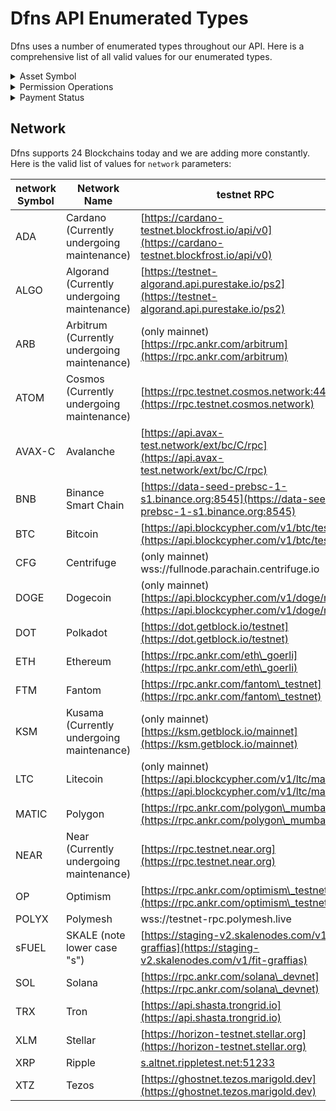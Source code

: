 # Dfns API Enumerated Types

Dfns uses a number of enumerated types throughout our API. Here is a comprehensive list of all valid values for our enumerated types.&#x20;

<details>

<summary>Asset Symbol</summary>

Dfns supports over 9000 cryptocurrencies and ERC20 fungible asset types - far too many to list here! Please refer to [this Github link](../AssetTickers.csv) for an up-to-date list of supported values.  Use the strings under the `Routing` column header when sending requests to APIs that require an asset symbol in the following format:&#x20;

&#x20;\<SYMBOL>\[.\<NETWORK>]

</details>

<details>

<summary>Permission Operations</summary>

The Dfns Permissions model relies on the following operation enums:

* ApiKeys:Create
* ApiKeys:Read
* ApiKeys:Revoke
* AssetAccounts:Archive
* AssetAccounts:Create
* AssetAccounts:Read
* Balances:Read
* CallbackEvents:Read
* CallbackSubscriptions:Archive
* CallbackSubscriptions:Create
* CallbackSubscriptions:Read
* Employees:Read
* Payments:Create
* Payments:Read
* PermissionAssignments:Create
* PermissionAssignments:Read
* PermissionAssignments:Revoke
* PermissionPredicates:Archive
* PermissionPredicates:Create
* PermissionPredicates:Read
* PermissionPredicates:Update
* Permissions:Archive
* Permissions:Create
* Permissions:Read
* Permissions:Update
* Policies:Archive
* Policies:Create
* Policies:Read
* Policies:Update
* PolicyControlExecutions:Read
* PolicyControlExecutions:Update
* PolicyControls:Archive
* PolicyControls:Create
* PolicyControls:Read
* PolicyControls:Update
* PolicyRules:Archive
* PolicyRules:Create
* PolicyRules:Read
* PolicyRules:Update
* PublicKeyAddresses:Read
* PublicKeys:Create
* PublicKeys:Read
* Signatures:Create
* Signatures:Read
* Transactions:Create
* Transactions:Read

</details>

<details>

<summary>Payment Status</summary>

* `Initiated` - Payment just got created, policies are being executed
* `Approved` - Payment is approved to be executed, it will soon be broadcasted
* `Rejected` - Payment was rejected by policy engine
* `Executed` - Payment is executed and fed to a blockchain node
* `Confirmed` - Payment is considered Confirmed when it's part of a given block and contains block information

</details>

## Network

Dfns supports 24 Blockchains today and we are adding more constantly. Here is the valid list of values for `network` parameters:&#x20;

| network Symbol | Network Name                                | testnet RPC                                                                                            |
| -------------- | ------------------------------------------- | ------------------------------------------------------------------------------------------------------ |
| ADA            | Cardano (Currently undergoing maintenance)  | [https://cardano-testnet.blockfrost.io/api/v0](https://cardano-testnet.blockfrost.io/api/v0)           |
| ALGO           | Algorand (Currently undergoing maintenance) | [https://testnet-algorand.api.purestake.io/ps2](https://testnet-algorand.api.purestake.io/ps2)         |
| ARB            | Arbitrum (Currently undergoing maintenance) | (only mainnet) [https://rpc.ankr.com/arbitrum](https://rpc.ankr.com/arbitrum)                          |
| ATOM           | Cosmos (Currently undergoing maintenance)   | [https://rpc.testnet.cosmos.network:443](https://rpc.testnet.cosmos.network)                           |
| AVAX-C         | Avalanche                                   | [https://api.avax-test.network/ext/bc/C/rpc](https://api.avax-test.network/ext/bc/C/rpc)               |
| BNB            | Binance Smart Chain                         | [https://data-seed-prebsc-1-s1.binance.org:8545](https://data-seed-prebsc-1-s1.binance.org:8545)       |
| BTC            | Bitcoin                                     | [https://api.blockcypher.com/v1/btc/test3](https://api.blockcypher.com/v1/btc/test3)                   |
| CFG            | Centrifuge                                  | (only mainnet) wss://fullnode.parachain.centrifuge.io                                                  |
| DOGE           | Dogecoin                                    | (only mainnet) [https://api.blockcypher.com/v1/doge/main](https://api.blockcypher.com/v1/doge/main)    |
| DOT            | Polkadot                                    | [https://dot.getblock.io/testnet](https://dot.getblock.io/testnet)                                     |
| ETH            | Ethereum                                    | [https://rpc.ankr.com/eth\_goerli](https://rpc.ankr.com/eth\_goerli)                                   |
| FTM            | Fantom                                      | [https://rpc.ankr.com/fantom\_testnet](https://rpc.ankr.com/fantom\_testnet)                           |
| KSM            | Kusama (Currently undergoing maintenance)   | (only mainnet) [https://ksm.getblock.io/mainnet](https://ksm.getblock.io/mainnet)                      |
| LTC            | Litecoin                                    | (only mainnet) [https://api.blockcypher.com/v1/ltc/main](https://api.blockcypher.com/v1/ltc/main)      |
| MATIC          | Polygon                                     | [https://rpc.ankr.com/polygon\_mumbai](https://rpc.ankr.com/polygon\_mumbai)                           |
| NEAR           | Near (Currently undergoing maintenance)     | [https://rpc.testnet.near.org](https://rpc.testnet.near.org)                                           |
| OP             | Optimism                                    | [https://rpc.ankr.com/optimism\_testnet](https://rpc.ankr.com/optimism\_testnet)                       |
| POLYX          | Polymesh                                    | wss://testnet-rpc.polymesh.live                                                                        |
| sFUEL          | SKALE (note lower case "s")                 | [https://staging-v2.skalenodes.com/v1/fit-graffias](https://staging-v2.skalenodes.com/v1/fit-graffias) |
| SOL            | Solana                                      | [https://rpc.ankr.com/solana\_devnet](https://rpc.ankr.com/solana\_devnet)                             |
| TRX            | Tron                                        | [https://api.shasta.trongrid.io](https://api.shasta.trongrid.io)                                       |
| XLM            | Stellar                                     | [https://horizon-testnet.stellar.org](https://horizon-testnet.stellar.org)                             |
| XRP            | Ripple                                      | [s.altnet.rippletest.net:51233](http://s.altnet.rippletest.net:51233)                                  |
| XTZ            | Tezos                                       | [https://ghostnet.tezos.marigold.dev](https://ghostnet.tezos.marigold.dev)                             |

